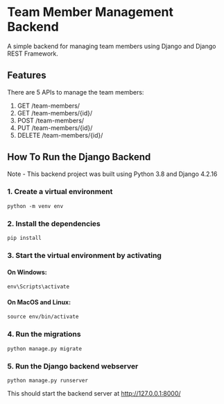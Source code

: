 # Team Member Management Backend 

A simple backend for managing team members using Django and Django REST Framework.

## Features

There are 5 APIs to manage the team members: 

1. GET /team-members/
2. GET /team-members/{id}/
3. POST /team-members/
4. PUT /team-members/{id}/
5. DELETE /team-members/{id}/


## How To Run the Django Backend 

Note - This backend project was built using Python 3.8 and Django 4.2.16

### 1. Create a virtual environment 

```
python -m venv env
```

### 2. Install the dependencies

```
pip install
```

### 3. Start the virtual environment by activating

#### On Windows:

```
env\Scripts\activate
```

#### On MacOS and Linux:

```
source env/bin/activate
```

### 4. Run the migrations

```
python manage.py migrate
```

### 5. Run the Django backend webserver

```
python manage.py runserver
```

This should start the backend server at http://127.0.0.1:8000/
